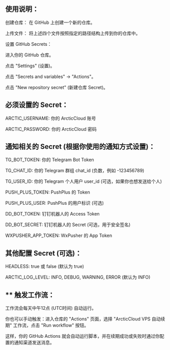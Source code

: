 ## 使用说明：
创建仓库： 在 GitHub 上创建一个新的仓库。

上传文件： 将上述四个文件按照指定的路径结构上传到你的仓库中。

设置 GitHub Secrets：

进入你的 GitHub 仓库。

点击 "Settings" (设置)。

点击 "Secrets and variables" -> "Actions"。

点击 "New repository secret" (新建仓库 Secret)。

## 必须设置的 Secret：

ARCTIC_USERNAME: 你的 ArcticCloud 账号

ARCTIC_PASSWORD: 你的 ArcticCloud 密码

## 通知相关的 Secret (根据你使用的通知方式设置)：

TG_BOT_TOKEN: 你的 Telegram Bot Token

TG_CHAT_ID: 你的 Telegram 群组 chat_id (负数，例如 -123456789)

TG_USER_ID: 你的 Telegram 个人用户 user_id (可选，如果你也想发送给个人)

PUSH_PLUS_TOKEN: PushPlus 的 Token

PUSH_PLUS_USER: PushPlus 的用户标识 (可选)

DD_BOT_TOKEN: 钉钉机器人的 Access Token

DD_BOT_SECRET: 钉钉机器人的 Secret (可选，用于安全签名)

WXPUSHER_APP_TOKEN: WxPusher 的 App Token

## 其他配置 Secret (可选)：

HEADLESS: true 或 false (默认为 true)

ARCTIC_LOG_LEVEL: INFO, DEBUG, WARNING, ERROR (默认为 INFO)

## ** 触发工作流：

工作流会每天中午12点 (UTC时间) 自动运行。

你也可以手动触发：进入仓库的 "Actions" 页面，选择 "ArcticCloud VPS 自动续期" 工作流，点击 "Run workflow" 按钮。

这样，你的 GitHub Actions 就会自动运行脚本，并在续期成功或失败时通过你配置的通知渠道发送消息。
